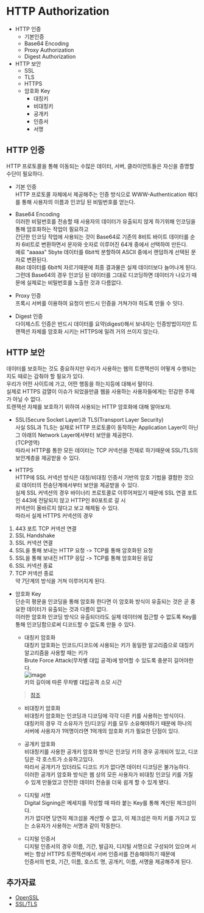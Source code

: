 # HTTP Authorization  
- HTTP 인증
  - 기본인증  
  - Base64 Encoding  
  - Proxy Authorization  
  - Digest Authorization
- HTTP 보안  
  - SSL  
  - TLS  
  - HTTPS  
  - 암호화 Key  
    - 대칭키  
    - 비대칭키  
    - 공개키  
    - 인증서  
    - 서명  

## HTTP 인증  
HTTP 프로토콜을 통해 이동되는 수많은 데이터, 서버, 클라이언트들은 자신을 증명할 수단이 필요하다.  
  - 기본 인증  
  HTTP 프로토콜 자체에서 제공해주는 인증 방식으로 WWW-Authentication 헤더를 통해 사용자의 이름과 인코딩 된 비밀번호를 얻는다.  
  
  - Base64 Encoding  
  이러한 비밀번호를 전송할 때 사용자의 데이터가 유출되지 않게 하기위해 인코딩을 통해 암호화하는 작업이 필요하고  
  간단한 인코딩 작업에 사용되는 것이 Base64로 기존의 8비트 바이트 데이터를 순차 6비트로 변환하면서 문자와 숫자로 이루어진 64개 중에서 선택하여 만든다.  
  예로 "aaaaa" 5byte 데이터를 6bit씩 분할하여 ASCII 중에서 랜덤하게 선택된 문자로 변환된다.  
  8bit 데이터를 6bit씩 자르기때문에 최종 결과물은 실제 데이터보다 늘어나게 된다.  
  그런데 Base64의 경우 인코딩 된 데이터를 그대로 디코딩하면 데이터가 나오기 때문에 실제로는 비밀번호를 노출한 것과 다름없다.  
  
  - Proxy 인증  
  프록시 서버를 이용하여 요청이 반드시 인증을 거쳐가야 하도록 만들 수 잇다.  
  
  - Digest 인증  
  다이제스트 인증은 반드시 데이터를 요약(digest)해서 보내자는 인증방법이지만 트랜잭션 자체를 암호화 시키는 HTTPS에 밀려 거의 쓰이지 않는다.  
  
## HTTP 보안  
데이터를 보호하는 것도 중요하지만 우리가 사용하는 웹의 트랜잭션이 어떻게 수행되는지도 때로는 감춰야 할 필요가 있다.  
우리가 어떤 사이트에 가고, 어떤 행동을 하는지등에 대해서 말이다.  
실제로 HTTPS 검열이 이슈가 되었을만큼 웹을 사용하는 사용자들에게는 민감한 주제가 아닐 수 없다.  
트랜잭션 자체를 보호하기 위하여 사용되는 HTTP 암호화에 대해 알아보자.  
  - SSL(Secure Socket Layer)과 TLS(Transport Layer Security)   
  사실 SSL과 TLS는 실제로 HTTP 프로토콜이 동작하는 Application Layer이 아닌 그 아래의 Network Layer에서부터 보안을 제공한다.  
  (TCP영역)  
  따라서 HTTP를 통한 모든 데이터는 TCP 커넥션을 전재로 하기때문에 SSL/TLS의 보안계층을 제공받을 수 있다.  
  
  - HTTPS  
  HTTP에 SSL 커넥션 방식은 대칭/비대칭 인증서 기반의 암호 기법을 결합한 것으로 데이터의 전송단계에서부터 보안을 제공받을 수 있다.  
  실제 SSL 커넥션의 경우 바이너리 프로토콜로 이루어져있기 때문에 SSL 연결 포트인 443에 전달되지 않고 HTTP인 80포트로 갈 시  
  커넥션이 올바르지 않다고 보고 해제될 수 있다.  
  따라서 실제 HTTPS 커넥션의 경우  
  1. 443 포트 TCP 커넥션 연결  
  2. SSL Handshake  
  3. SSL 커넥션 연결  
  4. SSL을 통해 보내는 HTTP 요청 -> TCP를 통해 암호화된 요청  
  5. SSL을 통해 보내진 HTTP 응답 -> TCP를 통해 암호화된 응답  
  6. SSL 커넥션 종료  
  7. TCP 커넥션 종료  
  약 7단계의 방식을 거쳐 이루어지게 된다.  
  
  - 암호화 Key  
  단순히 평문을 인코딩을 통해 암호화 한다면 이 암호화 방식이 유출되는 것은 곧 중요한 데이터가 유출되는 것과 다름이 없다.  
  이러한 암호화 인코딩 방식으 유출되더라도 실제 데이터에 접근할 수 없도록 Key를 통해 인코딩함으로써 디코드할 수 없도록 만들 수 있다.  
    - 대칭키 암호화  
    대칭키 암호화는 인코드/디코드에 사용되는 키가 동일한 알고리즘으로 대칭키 알고리즘을 사용할 때는 키가  
    Brute Force Attack(무차별 대입 공격)에 방어할 수 있도록 충분히 길어야한다.  
    ![image](https://user-images.githubusercontent.com/38939634/65419965-d8e70900-de3a-11e9-82b7-b212243ddda9.png)  
    키의 길이에 따른 무차별 대입공격 소모 시간  
    > [참조](https://www.google.com/url?sa=i&source=images&cd=&ved=2ahUKEwj8qo6G4ubkAhXfw4sBHUsaBUYQjRx6BAgBEAQ&url=https%3A%2F%2Fblog.malwarebytes.com%2Fthreat-analysis%2F2018%2F03%2Fencryption-101-how-to-break-encryption%2F&psig=AOvVaw0utft1AAVR8HSIVYd77jC4&ust=1569321956175848)
    
    - 비대칭키 암호화  
    비대칭키 암호화는 인코딩과 디코딩에 각각 다른 키를 사용하는 방식이다.  
    대칭키의 경우 각 소유자가 인/디코딩 키를 모두 소유해야하기 때문에 하나의 서버에 사용자가 1억명이라면 1억개의 암호화 키가 필요한 단점이 있다.  
    
    - 공개키 암호화  
    비대칭키를 사용한 공개키 암호화 방식은 인코딩 키의 경우 공개되어 있고, 디코딩은 각 호스트가 소유하고있다.  
    따라서 공개키가 있더라도 디코드 키가 없다면 데이터 디코딩은 불가능하다.  
    이러한 공개키 암호화 방식은 웹 상의 모든 사용자가 비대칭 인코딩 키를 가질 수 있게 만들었고 안전한 데이터 전송을 더욱 쉽게 할 수 있게 됐다.  
    
    - 디지털 서명  
    Digital Signing은 메세지를 작성할 때 따라 붙는 Key를 통해 계산된 체크섬이다.  
    키가 없다면 당연히 체크섬을 계산할 수 없고, 이 체크섬은 마치 키를 가지고 있는 소유자가 사용하는 서명과 같이 작동한다.  
    
    - 디지털 인증서  
    디지털 인증서의 경우 이름, 기간, 발급자, 디지털 서명으로 구성되어 있으며 서버는 항상 HTTPS 트랜잭션에서 서버 인증서를 전송해야하기 때문에  
    인증서의 번호, 기간, 이름, 호스트 명, 공개키, 이름, 서명을 제공해주게 된다.  


## 추가자료  
- [OpenSSL](https://ko.wikipedia.org/wiki/OpenSSL)  
- [SSL/TLS](https://smartits.tistory.com/209)  

  
